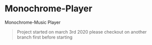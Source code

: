 # Monochrome-Player
Monochrome-Music Player

> Project started on march 3rd 2020
> please checkout on another branch first before starting